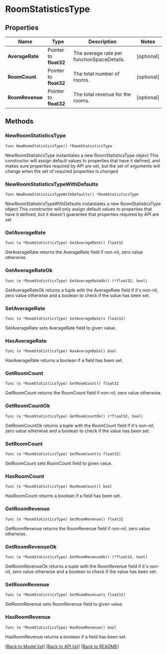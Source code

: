 # RoomStatisticsType

## Properties

Name | Type | Description | Notes
------------ | ------------- | ------------- | -------------
**AverageRate** | Pointer to **float32** | The average rate per functionSpaceDetails. | [optional] 
**RoomCount** | Pointer to **float32** | The total number of rooms. | [optional] 
**RoomRevenue** | Pointer to **float32** | The total revenue for the rooms. | [optional] 

## Methods

### NewRoomStatisticsType

`func NewRoomStatisticsType() *RoomStatisticsType`

NewRoomStatisticsType instantiates a new RoomStatisticsType object
This constructor will assign default values to properties that have it defined,
and makes sure properties required by API are set, but the set of arguments
will change when the set of required properties is changed

### NewRoomStatisticsTypeWithDefaults

`func NewRoomStatisticsTypeWithDefaults() *RoomStatisticsType`

NewRoomStatisticsTypeWithDefaults instantiates a new RoomStatisticsType object
This constructor will only assign default values to properties that have it defined,
but it doesn't guarantee that properties required by API are set

### GetAverageRate

`func (o *RoomStatisticsType) GetAverageRate() float32`

GetAverageRate returns the AverageRate field if non-nil, zero value otherwise.

### GetAverageRateOk

`func (o *RoomStatisticsType) GetAverageRateOk() (*float32, bool)`

GetAverageRateOk returns a tuple with the AverageRate field if it's non-nil, zero value otherwise
and a boolean to check if the value has been set.

### SetAverageRate

`func (o *RoomStatisticsType) SetAverageRate(v float32)`

SetAverageRate sets AverageRate field to given value.

### HasAverageRate

`func (o *RoomStatisticsType) HasAverageRate() bool`

HasAverageRate returns a boolean if a field has been set.

### GetRoomCount

`func (o *RoomStatisticsType) GetRoomCount() float32`

GetRoomCount returns the RoomCount field if non-nil, zero value otherwise.

### GetRoomCountOk

`func (o *RoomStatisticsType) GetRoomCountOk() (*float32, bool)`

GetRoomCountOk returns a tuple with the RoomCount field if it's non-nil, zero value otherwise
and a boolean to check if the value has been set.

### SetRoomCount

`func (o *RoomStatisticsType) SetRoomCount(v float32)`

SetRoomCount sets RoomCount field to given value.

### HasRoomCount

`func (o *RoomStatisticsType) HasRoomCount() bool`

HasRoomCount returns a boolean if a field has been set.

### GetRoomRevenue

`func (o *RoomStatisticsType) GetRoomRevenue() float32`

GetRoomRevenue returns the RoomRevenue field if non-nil, zero value otherwise.

### GetRoomRevenueOk

`func (o *RoomStatisticsType) GetRoomRevenueOk() (*float32, bool)`

GetRoomRevenueOk returns a tuple with the RoomRevenue field if it's non-nil, zero value otherwise
and a boolean to check if the value has been set.

### SetRoomRevenue

`func (o *RoomStatisticsType) SetRoomRevenue(v float32)`

SetRoomRevenue sets RoomRevenue field to given value.

### HasRoomRevenue

`func (o *RoomStatisticsType) HasRoomRevenue() bool`

HasRoomRevenue returns a boolean if a field has been set.


[[Back to Model list]](../README.md#documentation-for-models) [[Back to API list]](../README.md#documentation-for-api-endpoints) [[Back to README]](../README.md)


